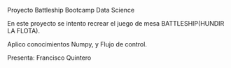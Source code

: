 Proyecto Battleship Bootcamp Data Science

En este proyecto se intento recrear el juego de mesa BATTLESHIP(HUNDIR LA FLOTA).

Aplico conocimientos Numpy, y Flujo de control.

Presenta:
Francisco Quintero
